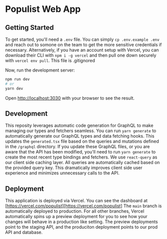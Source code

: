 # Populist Web App

## Getting Started

To get started, you'll need a `.env` file. You can simply `cp .env.example .env` and reach out to somone on the team to get the more sensitive credentials if necessary. Alternatively, if you have an account setup with Vercel, you can download their CLI with `npm i -g vercel` and then pull one down securely with `vercel env pull`. This file is .gitignored

Now, run the development server:

```bash
npm run dev
# or
yarn dev
```

Open [http://localhost:3030](http://localhost:3030) with your browser to see the result.

## Development

This reposity leverages automatic code generation for GraphQL to make managing our types and fetchers seamless. You can run `yarn generate` to automatically generate our GraphQL types and data fetching hooks. This updates the `generated.tsx` file based on the queries and mutations defined in the `/graphql` directory. If you update these GraphQL files, or you are aware that the API has been modified, you'll need to run `yarn generate` to create the most recent type bindings and fetchers. We use `react-query` as our client side caching layer. All queries are automatically cached based on the provided query key. This dramatically improves client side user experience and minimizes unnecessary calls to the API.

## Deployment

This application is deployed via Vercel. You can see the dashboard at [https://vercel.com/populist][https://vercel.com/populist]
The `main` branch is automatically deployed to production. For all other branches, Vercel automatically spins up a preview deployment for you to see how your changes will behave in a production like setting. The preview deployments point to the staging API, and the produciton deployment points to our prod API and database.
